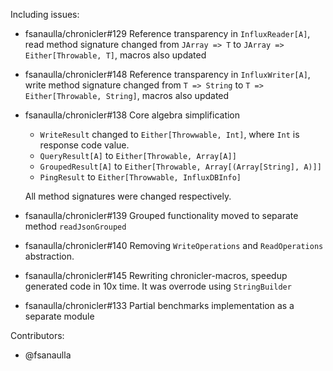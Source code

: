 Including issues:

- fsanaulla/chronicler#129 Reference transparency in `InfluxReader[A]`, read method signature changed from `JArray => T` to `JArray => Either[Throwable, T]`, macros also updated
- fsanaulla/chronicler#148 Reference transparency in `InfluxWriter[A]`, write method signature changed from `T => String` to `T => Either[Throwable, String]`, macros also updated
- fsanaulla/chronicler#138 Core algebra simplification
    - `WriteResult` changed to `Either[Throwwable, Int]`, where `Int` is response code value.
    - `QueryResult[A]` to `Either[Throwable, Array[A]]`
    - `GroupedResult[A]` to `Either[Throwable, Array[(Array[String], A)]]`
    - `PingResult` to `Either[Throwwable, InfluxDBInfo]`
  
  All method signatures were changed respectively.
  
- fsanaulla/chronicler#139 Grouped functionality moved to separate method `readJsonGrouped`
- fsanaulla/chronicler#140 Removing `WriteOperations` and `ReadOperations` abstraction.
- fsanaulla/chronicler#145 Rewriting chronicler-macros, speedup generated code in 10x time. It was overrode using `StringBuilder`
- fsanaulla/chronicler#133 Partial benchmarks implementation as a separate module

Contributors:
- @fsanaulla